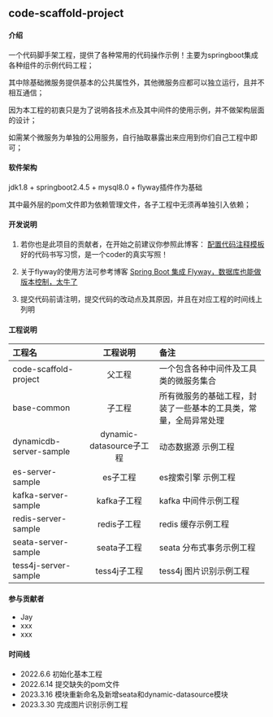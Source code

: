 ## code-scaffold-project

#### 介绍
一个代码脚手架工程，提供了各种常用的代码操作示例！主要为springboot集成各种组件的示例代码工程；

其中除基础微服务提供基本的公共属性外，其他微服务应都可以独立运行，且并不相互通信；

因为本工程的初衷只是为了说明各技术点及其中间件的使用示例，并不做架构层面的设计；

如需某个微服务为单独的公用服务，自行抽取暴露出来应用到你们自己工程中即可；

#### 软件架构
jdk1.8 + springboot2.4.5 + mysql8.0 + flyway插件作为基础

其中最外层的pom文件即为依赖管理文件，各子工程中无须再单独引入依赖；

#### 开发说明
1. 若你也是此项目的贡献者，在开始之前建议你参照此博客：
[配置代码注释模板](http://imecho.life/index.php/2021/05/22/notes-template/)
好的代码书写习惯，是一个coder的真实写照！
2. 关于flyway的使用方法可参考博客
[Spring Boot 集成 Flyway，数据库也能做版本控制，太牛了](https://www.51cto.com/article/668861.html)

3. 提交代码前请注明，提交代码的改动点及其原因，并且在对应工程的时间线上列明
#### 工程说明
|工程名                      | 工程说明                     |备注|
| :--- | :---:| :---|
|code-scaffold-project      |父工程                        |一个包含各种中间件及工具类的微服务集合|
|base-common                |子工程                        |所有微服务的基础工程，封装了一些基本的工具类，常量，全局异常处理|
|dynamicdb-server-sample    |dynamic-datasource子工程      |动态数据源 示例工程|
|es-server-sample           |es子工程                      |es搜索引擎 示例工程|
|kafka-server-sample        |kafka子工程                   |kafka  中间件示例工程|
|redis-server-sample        |redis子工程                   |redis  缓存示例工程|
|seata-server-sample        |seata子工程                   |seata  分布式事务示例工程|
|tess4j-server-sample       |tess4j子工程                  |tess4j 图片识别示例工程|

#### 参与贡献者
- Jay
- xxx
- xxx

#### 时间线
- 2022.6.6  初始化基本工程
- 2022.6.14 提交缺失的pom文件
- 2023.3.16 模块重新命名及新增seata和dynamic-datasource模块
- 2023.3.30 完成图片识别示例工程
